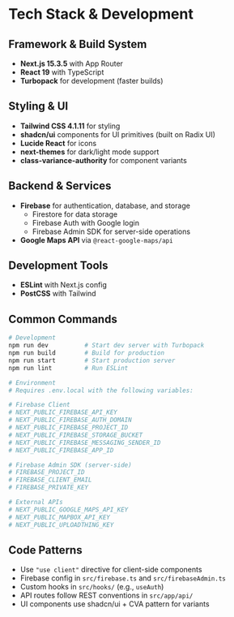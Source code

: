 # Tech Stack & Development

## Framework & Build System

-   **Next.js 15.3.5** with App Router
-   **React 19** with TypeScript
-   **Turbopack** for development (faster builds)

## Styling & UI

-   **Tailwind CSS 4.1.11** for styling
-   **shadcn/ui** components for UI primitives (built on Radix UI)
-   **Lucide React** for icons
-   **next-themes** for dark/light mode support
-   **class-variance-authority** for component variants

## Backend & Services

-   **Firebase** for authentication, database, and storage
    -   Firestore for data storage
    -   Firebase Auth with Google login
    -   Firebase Admin SDK for server-side operations
-   **Google Maps API** via `@react-google-maps/api`

## Development Tools

-   **ESLint** with Next.js config
-   **PostCSS** with Tailwind

## Common Commands

```bash
# Development
npm run dev          # Start dev server with Turbopack
npm run build        # Build for production
npm run start        # Start production server
npm run lint         # Run ESLint

# Environment
# Requires .env.local with the following variables:

# Firebase Client
# NEXT_PUBLIC_FIREBASE_API_KEY
# NEXT_PUBLIC_FIREBASE_AUTH_DOMAIN
# NEXT_PUBLIC_FIREBASE_PROJECT_ID
# NEXT_PUBLIC_FIREBASE_STORAGE_BUCKET
# NEXT_PUBLIC_FIREBASE_MESSAGING_SENDER_ID
# NEXT_PUBLIC_FIREBASE_APP_ID

# Firebase Admin SDK (server-side)
# FIREBASE_PROJECT_ID
# FIREBASE_CLIENT_EMAIL
# FIREBASE_PRIVATE_KEY

# External APIs
# NEXT_PUBLIC_GOOGLE_MAPS_API_KEY
# NEXT_PUBLIC_MAPBOX_API_KEY
# NEXT_PUBLIC_UPLOADTHING_KEY
```

## Code Patterns

-   Use `"use client"` directive for client-side components
-   Firebase config in `src/firebase.ts` and `src/firebaseAdmin.ts`
-   Custom hooks in `src/hooks/` (e.g., `useAuth`)
-   API routes follow REST conventions in `src/app/api/`
-   UI components use shadcn/ui + CVA pattern for variants
